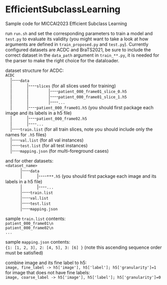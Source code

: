 # EfficientSubclassLearning
Sample code for MICCAI2023 Efficient Subclass Learning

run `run.sh` and set the corresponding parameters to train a model and `test.py` to evaluate its validity (you might want to take a look at how arguments are defined in `train_proposed.py` and `test.py`). Currently configured datasets are ACDC and BraTS2021, be sure to include the correct dataset in the `data_path` argument in `train_**.py`, it is needed for the parser to make the right choice for the dataloader.

dataset structure for ACDC:  
`ACDC`  
&nbsp;&nbsp;&nbsp;&nbsp;|----`data`  
&nbsp;&nbsp;&nbsp;&nbsp;|&nbsp;&nbsp;&nbsp;&nbsp;&nbsp;&nbsp;&nbsp;&nbsp;&nbsp;&nbsp;&nbsp;&nbsp;|----`slices` (for all slices used for training)   
&nbsp;&nbsp;&nbsp;&nbsp;|&nbsp;&nbsp;&nbsp;&nbsp;&nbsp;&nbsp;&nbsp;&nbsp;&nbsp;&nbsp;&nbsp;&nbsp;|&nbsp;&nbsp;&nbsp;&nbsp;&nbsp;&nbsp;&nbsp;&nbsp;&nbsp;&nbsp;&nbsp;&nbsp;&nbsp;&nbsp;&nbsp;&nbsp;|----`patient_000_frame01_slice_0.h5`  
&nbsp;&nbsp;&nbsp;&nbsp;|&nbsp;&nbsp;&nbsp;&nbsp;&nbsp;&nbsp;&nbsp;&nbsp;&nbsp;&nbsp;&nbsp;&nbsp;|&nbsp;&nbsp;&nbsp;&nbsp;&nbsp;&nbsp;&nbsp;&nbsp;&nbsp;&nbsp;&nbsp;&nbsp;&nbsp;&nbsp;&nbsp;&nbsp;|----`patient_000_frame01_slice_1.h5`  
&nbsp;&nbsp;&nbsp;&nbsp;|&nbsp;&nbsp;&nbsp;&nbsp;&nbsp;&nbsp;&nbsp;&nbsp;&nbsp;&nbsp;&nbsp;&nbsp;|&nbsp;&nbsp;&nbsp;&nbsp;&nbsp;&nbsp;&nbsp;&nbsp;&nbsp;&nbsp;&nbsp;&nbsp;&nbsp;&nbsp;&nbsp;&nbsp;|----`...`  
&nbsp;&nbsp;&nbsp;&nbsp;|&nbsp;&nbsp;&nbsp;&nbsp;&nbsp;&nbsp;&nbsp;&nbsp;&nbsp;&nbsp;&nbsp;&nbsp;|----`patient_000_frame01.h5` (you should first package each image and its labels in a h5 file)  
&nbsp;&nbsp;&nbsp;&nbsp;|&nbsp;&nbsp;&nbsp;&nbsp;&nbsp;&nbsp;&nbsp;&nbsp;&nbsp;&nbsp;&nbsp;&nbsp;|----`patient_000_frame02.h5`  
&nbsp;&nbsp;&nbsp;&nbsp;|&nbsp;&nbsp;&nbsp;&nbsp;&nbsp;&nbsp;&nbsp;&nbsp;&nbsp;&nbsp;&nbsp;&nbsp;|----`...`  
&nbsp;&nbsp;&nbsp;&nbsp;|----`train.list` (for all train slices, note you should include only the names for `.h5` files)  
&nbsp;&nbsp;&nbsp;&nbsp;|----`val.list` (for all val instances)  
&nbsp;&nbsp;&nbsp;&nbsp;|----`test.list` (for all test instances)  
&nbsp;&nbsp;&nbsp;&nbsp;|----`mapping.json` (for multi-foreground cases)

and for other datasets:  
`<dataset_name>`  
&nbsp;&nbsp;&nbsp;&nbsp;&nbsp;&nbsp;&nbsp;&nbsp;&nbsp;&nbsp;&nbsp;&nbsp;|----`data`  
&nbsp;&nbsp;&nbsp;&nbsp;&nbsp;&nbsp;&nbsp;&nbsp;&nbsp;&nbsp;&nbsp;&nbsp;|&nbsp;&nbsp;&nbsp;&nbsp;&nbsp;&nbsp;&nbsp;&nbsp;&nbsp;&nbsp;&nbsp;&nbsp;|----`***.h5` (you should first package each image and its labels in a h5 file)  
&nbsp;&nbsp;&nbsp;&nbsp;&nbsp;&nbsp;&nbsp;&nbsp;&nbsp;&nbsp;&nbsp;&nbsp;|&nbsp;&nbsp;&nbsp;&nbsp;&nbsp;&nbsp;&nbsp;&nbsp;&nbsp;&nbsp;&nbsp;&nbsp;|----`...`   
&nbsp;&nbsp;&nbsp;&nbsp;&nbsp;&nbsp;&nbsp;&nbsp;&nbsp;&nbsp;&nbsp;&nbsp;|----`train.list`  
&nbsp;&nbsp;&nbsp;&nbsp;&nbsp;&nbsp;&nbsp;&nbsp;&nbsp;&nbsp;&nbsp;&nbsp;|----`val.list`  
&nbsp;&nbsp;&nbsp;&nbsp;&nbsp;&nbsp;&nbsp;&nbsp;&nbsp;&nbsp;&nbsp;&nbsp;|----`test.list`  
&nbsp;&nbsp;&nbsp;&nbsp;&nbsp;&nbsp;&nbsp;&nbsp;&nbsp;&nbsp;&nbsp;&nbsp;|----`mapping.json`  

sample `train.list` contents:<br />
`patient_000_frame01\n`<br />
`patient_000_frame02\n`<br />
`...`

sample `mapping.json` contents:<br />
`{1: [1, 2, 3], 2: [4, 5], 3: [6] }` (note this ascending sequence order must be satisfied)

combine image and its fine label to h5:  
`image, fine_label -> h5['image'], h5['label']; h5['granularity']=1`  
for image that does not have fine labels:  
`image, coarse_label -> h5['image'], h5['label']; h5['granularity']=0`  

